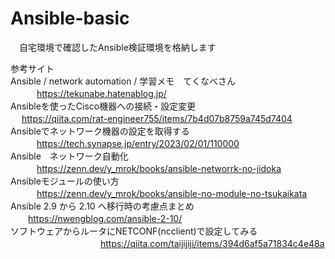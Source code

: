 # Ansible-basic
　自宅環境で確認したAnsible検証環境を格納します<br>


 参考サイト<br>
 Ansible / network automation / 学習メモ　てくなべさん <br>
　　　https://tekunabe.hatenablog.jp/ <br>
 Ansibleを使ったCisco機器への接続・設定変更<br>    　
     https://qiita.com/rat-engineer755/items/7b4d07b8759a745d7404<br> 
 Ansibleでネットワーク機器の設定を取得する<br>
　　　https://tech.synapse.jp/entry/2023/02/01/110000<br>
 Ansible　ネットワーク自動化<br>
　　　https://zenn.dev/y_mrok/books/ansible-networrk-no-jidoka<br>
 Ansibleモジュールの使い方<br>
　　　https://zenn.dev/y_mrok/books/ansible-no-module-no-tsukaikata<br>
 Ansible 2.9 から 2.10 へ移行時の考慮点まとめ<br>
　　https://nwengblog.com/ansible-2-10/<br>
 ソフトウェアからルータにNETCONF(ncclient)で設定してみる<br>　　　　　　
　　　　https://qiita.com/taijijiji/items/394d6af5a71834c4e48a<br>


